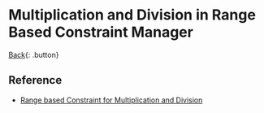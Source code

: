 # Multiplication and Division in Range Based Constraint Manager

[Back](../llvm.md){: .button}

## Reference

- [Range based Constraint for Multiplication and Division](https://llvm.org/devmtg/2019-04/slides/Lightning-Balogh-Multiplication_and_Division_in_the_Range-Based_Constraint_Manager.pdf)

